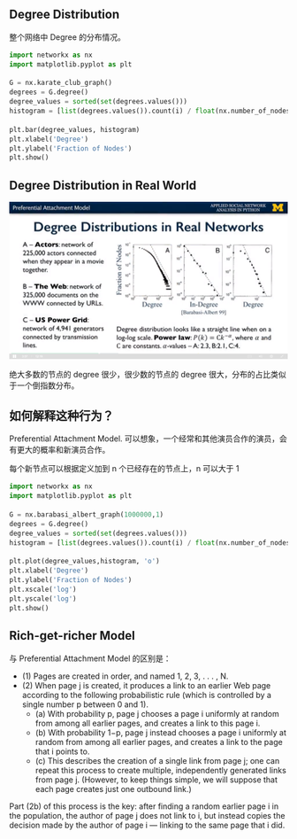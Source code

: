 ## Degree Distribution

整个网络中 Degree 的分布情况。

```python
import networkx as nx
import matplotlib.pyplot as plt

G = nx.karate_club_graph()
degrees = G.degree()
degree_values = sorted(set(degrees.values()))
histogram = [list(degrees.values()).count(i) / float(nx.number_of_nodes(G)) for i in degree_values]

plt.bar(degree_values, histogram)
plt.xlabel('Degree')
plt.ylabel('Fraction of Nodes')
plt.show()
```

## Degree Distribution in Real World

<img src='../images/8.png' />

绝大多数的节点的 degree 很少，很少数的节点的 degree 很大，分布的占比类似于一个倒指数分布。

## 如何解释这种行为？

Preferential Attachment Model. 可以想象，一个经常和其他演员合作的演员，会有更大的概率和新演员合作。

每个新节点可以根据定义加到 n 个已经存在的节点上，n 可以大于 1

```python
import networkx as nx
import matplotlib.pyplot as plt

G = nx.barabasi_albert_graph(1000000,1)
degrees = G.degree()
degree_values = sorted(set(degrees.values()))
histogram = [list(degrees.values()).count(i) / float(nx.number_of_nodes(G)) for i in degree_values]

plt.plot(degree_values,histogram, 'o')
plt.xlabel('Degree')
plt.ylabel('Fraction of Nodes')
plt.xscale('log')
plt.yscale('log')
plt.show()
```

## Rich-get-richer Model

与 Preferential Attachment Model 的区别是：

- (1) Pages are created in order, and named 1, 2, 3, . . . , N.
- (2) When page j is created, it produces a link to an earlier Web page according to the
following probabilistic rule (which is controlled by a single number p between 0 and 1).
    - (a) With probability p, page j chooses a page i uniformly at random from among all
earlier pages, and creates a link to this page i.
    - (b) With probability 1−p, page j instead chooses a page i uniformly at random from
among all earlier pages, and creates a link to the page that i points to.
    - (c) This describes the creation of a single link from page j; one can repeat this process
to create multiple, independently generated links from page j. (However, to keep
things simple, we will suppose that each page creates just one outbound link.)

Part (2b) of this process is the key: after finding a random earlier page i in the population,
the author of page j does not link to i, but instead copies the decision made by the author
of page i — linking to the same page that i did.
